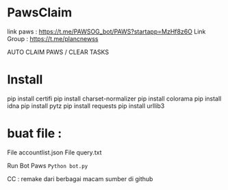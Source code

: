 # PawsClaim

link paws : https://t.me/PAWSOG_bot/PAWS?startapp=MzHf8z6O
Link Group : https://t.me/plancnewss

AUTO CLAIM PAWS / CLEAR TASKS

# Install
pip install certifi 
pip install charset-normalizer
pip install colorama
pip install idna
pip install pytz
pip install requests
pip install urllib3


# buat file : 
File accountlist.json 
File query.txt 

Run Bot Paws 
` Python bot.py `


CC : remake dari berbagai macam sumber di github
